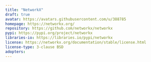 ```yaml
---
title: "NetworkX"
draft: true
avatar: https://avatars.githubusercontent.com/u/388785
homepage: https://networkx.org/
repository: https://github.com/networkx/networkx
pypi: https://pypi.org/project/networkx
libraries-io: https://libraries.io/pypi/networkx
license: https://networkx.org/documentation/stable/license.html
license-type: 3-clause BSD
adopters:
---
```

